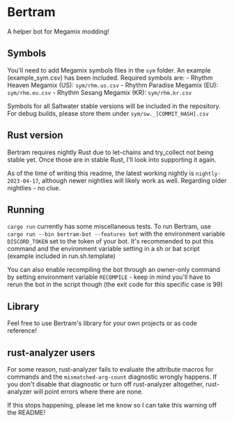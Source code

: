 # Bertram
A helper bot for Megamix modding!

## Symbols
You'll need to add Megamix symbols files in the `sym` folder. An example (example_sym.csv) has been included. Required symbols are:
    - Rhythm Heaven Megamix (US): `sym/rhm.us.csv`
    - Rhythm Paradise Megamix (EU): `sym/rhm.eu.csv`
    - Rhythm Sesang Megamix (KR): `sym/rhm.kr.csv`

Symbols for all Saltwater stable versions will be included in the repository. For debug builds, please store them under `sym/sw._[COMMIT_HASH].csv`

## Rust version
Bertram requires nightly Rust due to let-chains and try_collect not being stable yet. Once those are in stable Rust, I'll look into supporting it again.

As of the time of writing this readme, the latest working nightly is `nightly-2023-04-17`, although newer nightlies will likely work as well. Regarding older nightlies - no clue.

## Running
`cargo run` currently has some miscellaneous tests. To run Bertram, use `cargo run --bin bertram-bot --features bot` with the environment variable `DISCORD_TOKEN` set to the token of your bot. It's recommended to put this command and the environment variable setting in a sh or bat script (example included in run.sh.template)

You can also enable recompiling the bot through an owner-only command by setting environment variable `RECOMPILE` - keep in mind you'll have to rerun the bot in the script though (the exit code for this specific case is 99)

## Library
Feel free to use Bertram's library for your own projects or as code reference!

## rust-analyzer users
For some reason, rust-analyzer fails to evaluate the attribute macros for commands and the `mismatched-arg-count` diagnostic wrongly happens. If you don't disable that diagnostic or turn off rust-analyzer altogether, rust-analyzer will point errors where there are none.

If this stops happening, please let me know so I can take this warning off the README!
